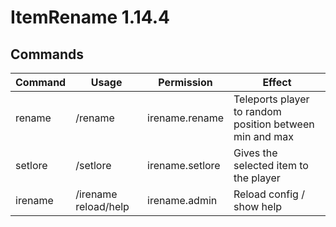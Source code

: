 # ItemRename 1.14.4

## Commands
Command | Usage | Permission | Effect
--- | --- | --- | ---
rename | /rename <text> | irename.rename | Teleports player to random position between min and max
setlore | /setlore <text> | irename.setlore | Gives the selected item to the player
irename | /irename reload/help | irename.admin | Reload config / show help

